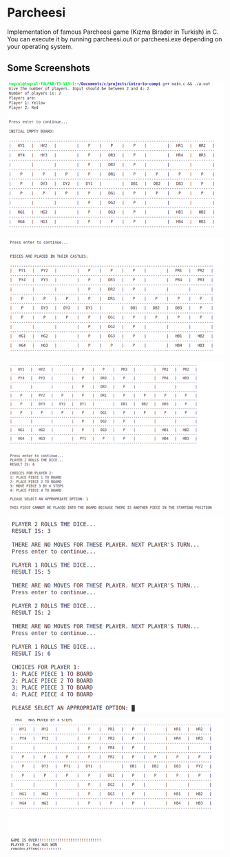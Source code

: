 # Parcheesi

Implementation of famous Parcheesi game (Kızma Birader in Turkish) in C.
You can execute it by running parcheesi.out or parcheesi.exe depending on your operating system.

## Some Screenshots

![](images/1.png) 

![](images/2.png) 

![](images/3.png) 

![](images/4.png) 

![](images/5.png) 